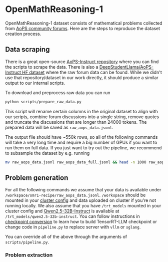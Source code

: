 # OpenMathReasoning-1

OpenMathReasoning-1 dataset consists of mathematical problems collected from [AoPS community forums](https://artofproblemsolving.com/community).
Here are the steps to reproduce the dataset creation process.

## Data scraping

There is a great open-source [AoPS-Instruct repository](https://github.com/dsl-lab/aops) where you can find the scripts to scrape
the data. There is also a [DeepStudentLlama/AoPS-Instruct HF dataset](DeepStudentLlama/AoPS-Instruct) where the raw forum data can be found.
While we didn't use that repository/dataset in our work directly, it should produce a similar output to our internal scripts.

To download and preprocess raw data you can run

```bash
python scripts/prepare_raw_data.py
```

This script will rename certain columns in the original dataset to align with our scripts, combine forum discussions into
a single string, remove quotes and truncate the discussions that are longer than 24000 tokens. The prepared data will be
saved as `raw_aops_data.jsonl`.

The output file should have ~550k rows, so all of the following commands will take a very long time and require a big
number of GPUs if you want to run them on full data. If you just want to try out the pipeline, we recommend to subsample
the dataset by e.g. running

```bash
mv raw_aops_data.jsonl raw_aops_data_full.jsonl && head -n 1000 raw_aops_data_full.jsonl > raw_aops_data.jsonl
```

## Problem generation

For all the following commands we assume that your data is available under `/workspace/omr1-recipe/raw_aops_data.jsonl`.
`/workspace` should be mounted in your [cluster config](/docs/basics/prerequisites.md#cluster-configs) and data uploaded
on cluster if you're not running locally. We also assume that you have `/trt_models` mounted in your cluster config and
[Qwen2.5-32B-Instruct](https://huggingface.co/Qwen/Qwen2.5-32B-Instruct) is available at `/trt_models/qwen2.5-32b-instruct`.
You can follow instructions in [checkpoint conversion](/docs/pipelines/checkpoint-conversion.md) to learn how to build
TensorRT-LLM checkpoint or change code in `pipeline.py` to replace server with `vllm` or `sglang`.

You can override all of the above through the arguments of `scripts/pipeline.py`.

### Problem extraction

